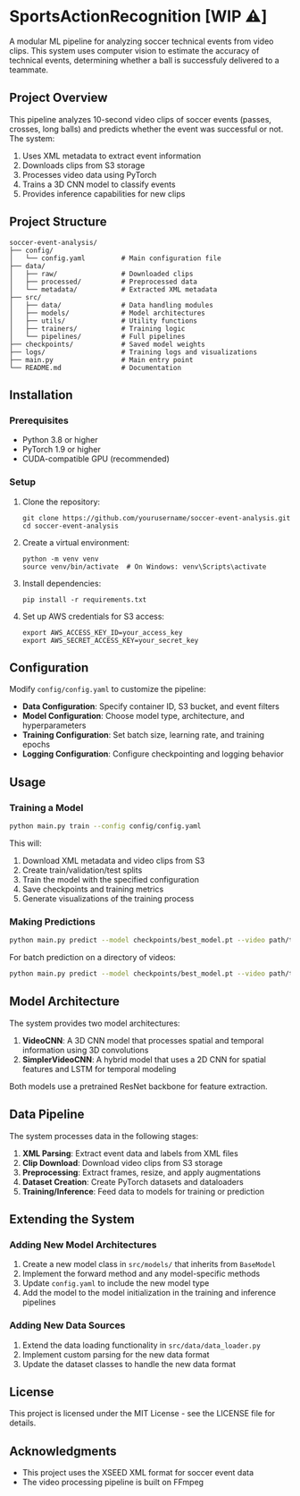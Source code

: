 # SportsActionRecognition [WIP ⚠️]
A modular ML pipeline for analyzing soccer technical events from video clips. This system uses computer vision to estimate the accuracy of technical events, determining whether a ball is successfuly delivered to a teammate.

## Project Overview
This pipeline analyzes 10-second video clips of soccer events (passes, crosses, long balls) and predicts whether the event was successful or not. The system:
1. Uses XML metadata to extract event information
2. Downloads clips from S3 storage
3. Processes video data using PyTorch
4. Trains a 3D CNN model to classify events
5. Provides inference capabilities for new clips

## Project Structure

```
soccer-event-analysis/
├── config/
│   └── config.yaml         # Main configuration file
├── data/
│   ├── raw/                # Downloaded clips
│   ├── processed/          # Preprocessed data
│   └── metadata/           # Extracted XML metadata
├── src/
│   ├── data/               # Data handling modules
│   ├── models/             # Model architectures
│   ├── utils/              # Utility functions
│   ├── trainers/           # Training logic
│   └── pipelines/          # Full pipelines
├── checkpoints/            # Saved model weights
├── logs/                   # Training logs and visualizations
├── main.py                 # Main entry point
└── README.md               # Documentation
```

## Installation

### Prerequisites

- Python 3.8 or higher
- PyTorch 1.9 or higher
- CUDA-compatible GPU (recommended)

### Setup

1. Clone the repository:
   ```
   git clone https://github.com/yourusername/soccer-event-analysis.git
   cd soccer-event-analysis
   ```

2. Create a virtual environment:
   ```
   python -m venv venv
   source venv/bin/activate  # On Windows: venv\Scripts\activate
   ```

3. Install dependencies:
   ```
   pip install -r requirements.txt
   ```

4. Set up AWS credentials for S3 access:
   ```
   export AWS_ACCESS_KEY_ID=your_access_key
   export AWS_SECRET_ACCESS_KEY=your_secret_key
   ```

## Configuration

Modify `config/config.yaml` to customize the pipeline:
- **Data Configuration**: Specify container ID, S3 bucket, and event filters
- **Model Configuration**: Choose model type, architecture, and hyperparameters
- **Training Configuration**: Set batch size, learning rate, and training epochs
- **Logging Configuration**: Configure checkpointing and logging behavior

## Usage

### Training a Model

```bash
python main.py train --config config/config.yaml
```

This will:
1. Download XML metadata and video clips from S3
2. Create train/validation/test splits
3. Train the model with the specified configuration
4. Save checkpoints and training metrics
5. Generate visualizations of the training process

### Making Predictions

```bash
python main.py predict --model checkpoints/best_model.pt --video path/to/video.mp4
```

For batch prediction on a directory of videos:

```bash
python main.py predict --model checkpoints/best_model.pt --video path/to/video_directory
```

## Model Architecture

The system provides two model architectures:

1. **VideoCNN**: A 3D CNN model that processes spatial and temporal information using 3D convolutions
2. **SimplerVideoCNN**: A hybrid model that uses a 2D CNN for spatial features and LSTM for temporal modeling

Both models use a pretrained ResNet backbone for feature extraction.

## Data Pipeline

The system processes data in the following stages:

1. **XML Parsing**: Extract event data and labels from XML files
2. **Clip Download**: Download video clips from S3 storage
3. **Preprocessing**: Extract frames, resize, and apply augmentations
4. **Dataset Creation**: Create PyTorch datasets and dataloaders
5. **Training/Inference**: Feed data to models for training or prediction

## Extending the System

### Adding New Model Architectures

1. Create a new model class in `src/models/` that inherits from `BaseModel`
2. Implement the forward method and any model-specific methods
3. Update `config.yaml` to include the new model type
4. Add the model to the model initialization in the training and inference pipelines

### Adding New Data Sources

1. Extend the data loading functionality in `src/data/data_loader.py`
2. Implement custom parsing for the new data format
3. Update the dataset classes to handle the new data format

## License

This project is licensed under the MIT License - see the LICENSE file for details.

## Acknowledgments

- This project uses the XSEED XML format for soccer event data
- The video processing pipeline is built on FFmpeg
